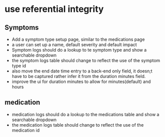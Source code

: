 # use referential integrity

## Symptoms

- Add a symptom type setup page, similar to the medications page
- a user can set up a name, default severity and default impact
- Symptom logs should do a lookup to te symptom type and show a searchable dropdown
- the symptom logs table should change to reflect the use of the symptom type id
- also move the end date time entry to a back-end only field, it doesn;t have to be captured rather infer it from the duration minutes field.
- improve the ui for duration minutes to allow for minutes(default) and hours

## medication

- medication logs should do a lookup to the medications table and show a searchable dropdown
- the medication logs table should change to reflect the use of the medication id
